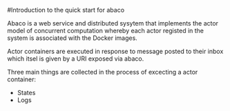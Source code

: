 #Introduction to the quick start for abaco

Abaco is a web service and distributed sysytem that implements the actor model of concurrent computation whereby each actor registed in the system is associated with the Docker images.

Actor containers are executed in response to message posted to their inbox which itsel is given by a URI exposed via abaco.

Three main things are collected  in the process of excecting a actor container:
<ul>
   <li>States</li>
   <li>Logs</li>
   <Statistics</li>
</ul> 
